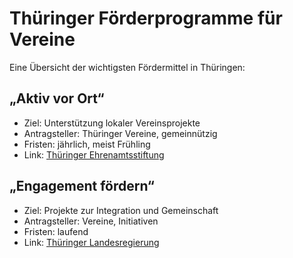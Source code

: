 # Thüringer Förderprogramme für Vereine

Eine Übersicht der wichtigsten Fördermittel in Thüringen:

## „Aktiv vor Ort“
- Ziel: Unterstützung lokaler Vereinsprojekte
- Antragsteller: Thüringer Vereine, gemeinnützig
- Fristen: jährlich, meist Frühling
- Link: [Thüringer Ehrenamtsstiftung](https://www.ehrenamt-thueringen.de)

## „Engagement fördern“
- Ziel: Projekte zur Integration und Gemeinschaft
- Antragsteller: Vereine, Initiativen
- Fristen: laufend
- Link: [Thüringer Landesregierung](https://www.thueringen.de)
